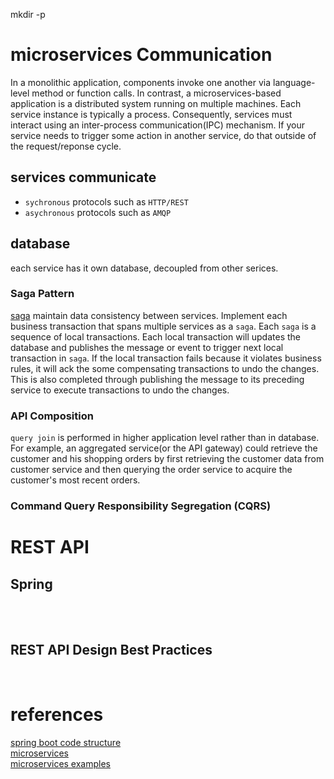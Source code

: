 mkdir -p 
# microservices Communication
In a monolithic application, components invoke one another via language-level method or function calls. In contrast, a microservices-based application is a distributed system running on multiple machines. Each service instance is typically a process. Consequently, services must interact using an inter-process communication(IPC) mechanism.
If your service needs to trigger some action in another service, do that outside of the request/reponse cycle.

## services communicate
- `sychronous` protocols such as `HTTP/REST`
- `asychronous` protocols such as `AMQP`

## database
each service has it own database, decoupled from other serices.

### Saga Pattern
[saga](http://microservices.io/patterns/data/saga.html)
maintain data consistency between services.
Implement each business transaction that spans multiple services as a `saga`. Each `saga` is a sequence of local transactions. Each local transaction will updates the database and publishes the message or event to trigger next local transaction in `saga`. If the local transaction fails because it violates business rules, it will ack the some compensating transactions to undo the changes. This is also completed through publishing the message to its preceding service to execute transactions to undo the changes.


### API Composition
`query join` is performed in higher application level rather than in database. For example, an aggregated service(or the API gateway) could retrieve the customer and his shopping orders by first retrieving the customer data from customer service and then querying the order service to acquire the customer's most recent orders.
### Command Query Responsibility Segregation (CQRS)

# REST API
## Spring
[](https://blog.tratif.com/2017/11/23/effective-restful-search-api-in-spring)  [](http://www.baeldung.com/queries-in-spring-data-mongodb)  
[](http://www.baeldung.com/queries-in-spring-data-mongodb)  
[](https://docs.spring.io/spring/docs/current/spring-framework-reference/index.html)  
## REST API Design Best Practices
[](https://blog.philipphauer.de/restful-api-design-best-practices/)   
[](https://www.moesif.com/blog/technical/api-design/REST-API-Design-Filtering-Sorting-and-Pagination/)  



# references
[spring boot code structure](https://docs.spring.io/spring-boot/docs/current/reference/html/using-boot-structuring-your-code.html)  
[microservices](http://microservices.io/)  
[microservices examples](https://github.com/cer/microservices-examples)  
[](http://callistaenterprise.se/blogg/teknik/2015/05/20/blog-series-building-microservices/)  
